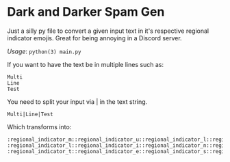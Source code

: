# Dark and Darker Spam Gen
Just a silly py file to convert a given input text in it's respective regional indicator emojis. 
Great for being annoying in a Discord server.

*Usage*:
```python(3) main.py```

If you want to have the text be in multiple lines such as:

```
Multi
Line
Test
```
You need to split your input via | in the text string.
```
Multi|Line|Test
```
Which transforms into:
```
:regional_indicator_m::regional_indicator_u::regional_indicator_l::regional_indicator_t::regional_indicator_i:
:regional_indicator_l::regional_indicator_i::regional_indicator_n::regional_indicator_e:
:regional_indicator_t::regional_indicator_e::regional_indicator_s::regional_indicator_t:
```
